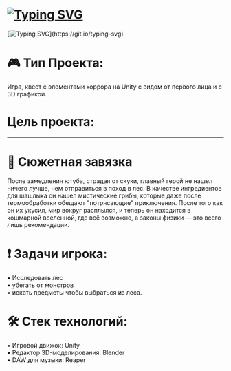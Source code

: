 # [![Typing SVG](https://readme-typing-svg.demolab.com?font=Fira+Code&size=22&duration=2000&pause=1000&color=F7F7F7&center=true&vCenter=true&repeat=false&width=1000&lines=Worst+Of+Horrors)](https://git.io/typing-svg)
[![Typing SVG](https://readme-typing-svg.demolab.com?font=Rubik+Wet+Paint&duration=4000&pause=500&color=F70C0C&background=FF000000&center=true&multiline=true&width=500&height=70&lines=%D0%97%D0%B4%D1%80%D0%B0%D0%B2%D1%81%D1%82%D0%B2%D1%83%D0%B9%D1%82%D0%B5!;%D0%97%D0%B4%D0%B5%D1%81%D1%8C+%D0%B1%D1%83%D0%B4%D0%B5%D1%82+%D0%BE%D0%BF%D0%B8%D1%81%D0%B0%D0%BD+%D0%BD%D0%B0%D1%88+%D0%BF%D1%80%D0%BE%D0%B5%D0%BA%D1%82.)](https://git.io/typing-svg)

# 🎮 Тип Проекта:  
Игра, квест с элементами хоррора на Unity с видом от первого лица и с 3D графикой.

# Цель проекта:
---

# 📖 Сюжетная завязка
После замедления ютуба, страдая от скуки, главный герой не нашел ничего лучше, чем отправиться в поход в лес. В качестве ингредиентов для шашлыка он нашел мистические грибы, которые даже после термообработки обещают "потрясающие" приключения. После того как он их укусил, мир вокруг расплылся, и теперь он находится в кошмарной вселенной, где всё возможно, а законы физики — это всего лишь рекомендации.

# ❗️ Задачи игрока:
• Исследовать лес  
• убегать от монстров  
• искать предметы чтобы выбраться из леса.  
  
# 🛠️ Стек технологий: 
• Игровой движок: Unity  
• Редактор 3D-моделирования: Blender  
• DAW для музыки: Reaper  
